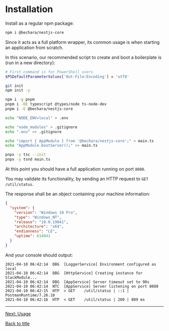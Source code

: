 # Installation

Install as a regular npm package:

```bash
npm i @bechara/nestjs-core
```

Since it acts as a full platform wrapper, its common usage is when starting an application from scratch.

In this scenario, our recommended script to create and boot a boilerplate is (run in a new directory):

```bash
# First command is for PowerShell users
$PSDefaultParameterValues['Out-File:Encoding'] = 'utf8'

git init
npm init -y

npm i -g pnpm
pnpm i -DE typescript @types/node ts-node-dev
pnpm i -E @bechara/nestjs-core

echo "NODE_ENV=local" > .env

echo "node_modules" > .gitignore
echo ".env" >> .gitignore

echo "import { AppModule } from '@bechara/nestjs-core';" > main.ts
echo "AppModule.bootServer();" >> main.ts

pnpx -y tsc --init
pnpx -y tsnd main.ts
```

At this point you should have a full application running on port `8080`.


You may validate its functionality, by sending an HTTP request to `GET /util/status`.

The response shall be an object containing your machine information:

```json
{
  "system": {
    "version": "Windows 10 Pro",
    "type": "Windows_NT",
    "release": "10.0.19041",
    "architecture": "x64",
    "endianness": "LE",
    "uptime": 614041
  }
}
```

And your console should output:

```
2021-04-10 06:42:14  DBG  [LoggerService] Environment configured as local
2021-04-10 06:42:14  DBG  [HttpService] Creating instance for SlackModule...
2021-04-10 06:42:14  DBG  [AppService] Server timeout set to 90s
2021-04-10 06:42:14  NTC  [AppService] Server listening on port 8080        
2021-04-10 06:42:15  HTP  > GET    /util/status | ::1 | PostmanRuntime/7.26.10
2021-04-10 06:42:16  HTP  < GET    /util/status | 200 | 809 ms
```

---

[Next: Usage](usage.md)

[Back to title](../README.md)
